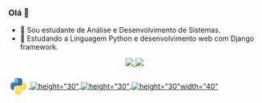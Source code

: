 ### Olá 👋

- 🔭  Sou estudante de Análise e Desenvolvimento de Sistemas.
- 🌱 Estudando a Linguagem Python e desenvolvimento web com Django framework.
<div align="center">
  <a href="https://github.com/marinaelpidio29">
  <img height="180em" src="https://github-readme-stats.vercel.app/api?username=marinaelpidio29&show_icons=true&theme=dark&include_all_commits=true&count_private=true"/>
  <img height="180em" src="https://github-readme-stats.vercel.app/api/top-langs/?username=marinaelpidio29&layout=compact&langs_count=7&theme=dark"/>
  
  </div>
<div style="display: inline_block"><br>
  <img align="center" alt= height="30" width="40" src="https://raw.githubusercontent.com/devicons/devicon/master/icons/python/python-original.svg">
  <img align="center" alt= height="30" width="40"  
  src="https://cdn.jsdelivr.net/gh/devicons/devicon/icons/html5/html5-plain-wordmark.svg" />
  <img align="center" alt= height="30" width="40"   width="40"src="https://cdn.jsdelivr.net/gh/devicons/devicon/icons/css3/css3-plain.svg" />
  <img align="center" alt=height="30"width="40"
width="40"src="https://cdn.jsdelivr.net/gh/devicons/devicon/icons/django/django-plain.svg" />


          
          
          
